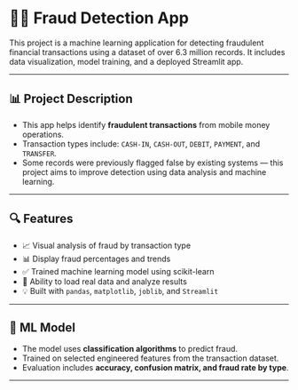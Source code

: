# 🕵️‍♀️ Fraud Detection App

This project is a machine learning application for detecting fraudulent financial transactions using a dataset of over 6.3 million records. It includes data visualization, model training, and a deployed Streamlit app.

---

## 📊 Project Description

- This app helps identify **fraudulent transactions** from mobile money operations.
- Transaction types include: `CASH-IN`, `CASH-OUT`, `DEBIT`, `PAYMENT`, and `TRANSFER`.
- Some records were previously flagged false by existing systems — this project aims to improve detection using data analysis and machine learning.

---



## 🔍 Features

- 📈 Visual analysis of fraud by transaction type
- 📊 Display fraud percentages and trends
- ✅ Trained machine learning model using scikit-learn
- 📂 Ability to load real data and analyze results
- 💡 Built with `pandas`, `matplotlib`, `joblib`, and `Streamlit`

---

## 🧠 ML Model

- The model uses **classification algorithms** to predict fraud.
- Trained on selected engineered features from the transaction dataset.
- Evaluation includes **accuracy, confusion matrix, and fraud rate by type**.

---

